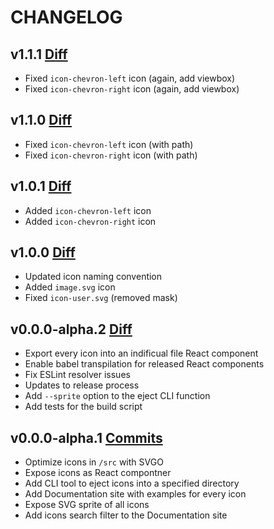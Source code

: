 # CHANGELOG

## v1.1.1 [Diff](https://github.com/airtame/airtame-icons/compare/v1.1.0...v1.1.1)

* Fixed `icon-chevron-left` icon (again, add viewbox)
* Fixed `icon-chevron-right` icon (again, add viewbox)

## v1.1.0 [Diff](https://github.com/airtame/airtame-icons/compare/v1.0.1...v1.1.0)

* Fixed `icon-chevron-left` icon (with path)
* Fixed `icon-chevron-right` icon (with path)

## v1.0.1 [Diff](https://github.com/airtame/airtame-icons/compare/v1.0.0...v1.0.1)

* Added `icon-chevron-left` icon
* Added `icon-chevron-right` icon

## v1.0.0 [Diff](https://github.com/airtame/airtame-icons/compare/v0.0.0-alpha.2...v1.0.0)

* Updated icon naming convention
* Added `image.svg` icon
* Fixed `icon-user.svg` (removed mask)

## v0.0.0-alpha.2 [Diff](https://github.com/airtame/airtame-icons/compare/v0.0.0-alpha.1...v0.0.0-alpha.2)

* Export every icon into an indificual file React component
* Enable babel transpilation for released React components
* Fix ESLint resolver issues
* Updates to release process
* Add `--sprite` option to the eject CLI function
* Add tests for the build script

## v0.0.0-alpha.1 [Commits](https://github.com/airtame/airtame-icons/commits/v0.0.0-alpha.1)

* Optimize icons in `/src` with SVGO
* Expose icons as React compontner
* Add CLI tool to eject icons into a specified directory
* Add Documentation site with examples for every icon
* Expose SVG sprite of all icons
* Add icons search filter to the Documentation site
